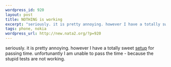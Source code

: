 ```yaml
--- 
wordpress_id: 920
layout: post
title: NOTHING is working
excerpt: "seriously. it is pretty annoying. however I have a totally sweet setup for passing time. unfortunantly I am unable to pass the time - because the stupid tests are not working. "
tags: phone, nokia
wordpress_url: http://new.nata2.org/?p=920
---
```

seriously. it is pretty annoying. however I have a totally sweet <a href="http://www.nata2.info/?path=pictures%2Fmisc%2Fphone_camera%2Fphotolog&amp;img=1093419681-Nokia6600(334).jpg">setup</a> for passing time. unfortunantly I am unable to pass the time - because the stupid tests are not working. 
